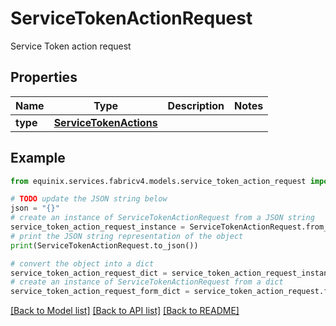 # ServiceTokenActionRequest

Service Token action request

## Properties

Name | Type | Description | Notes
------------ | ------------- | ------------- | -------------
**type** | [**ServiceTokenActions**](ServiceTokenActions.md) |  | 

## Example

```python
from equinix.services.fabricv4.models.service_token_action_request import ServiceTokenActionRequest

# TODO update the JSON string below
json = "{}"
# create an instance of ServiceTokenActionRequest from a JSON string
service_token_action_request_instance = ServiceTokenActionRequest.from_json(json)
# print the JSON string representation of the object
print(ServiceTokenActionRequest.to_json())

# convert the object into a dict
service_token_action_request_dict = service_token_action_request_instance.to_dict()
# create an instance of ServiceTokenActionRequest from a dict
service_token_action_request_form_dict = service_token_action_request.from_dict(service_token_action_request_dict)
```
[[Back to Model list]](../README.md#documentation-for-models) [[Back to API list]](../README.md#documentation-for-api-endpoints) [[Back to README]](../README.md)


